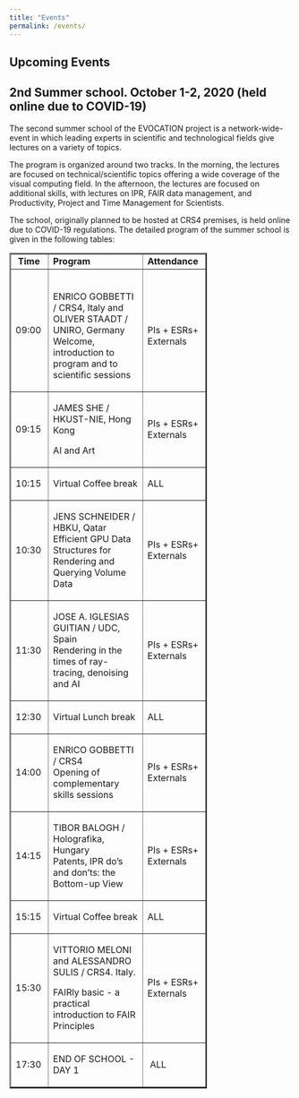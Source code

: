 ```yaml
---
title: "Events"
permalink: /events/
---
```


## Upcoming Events 
<!-- &nbsp; &nbsp; &nbsp; ESRs &nbsp; &nbsp; &nbsp; Management and Administrative -->

## 2nd Summer school. October 1-2, 2020 (held online due to COVID-19)

The second summer school of the EVOCATION project is a network-wide-event in which leading experts in scientific and technological fields give lectures on a variety of topics. 

The program is organized around two tracks. In the morning, the lectures are focused on technical/scientific topics offering a wide coverage of the visual computing field. In the afternoon, the lectures are focused on additional skills, with lectures on IPR, FAIR data management, and Productivity, Project and Time Management for Scientists. 

The school, originally planned to be hosted at CRS4 premises, is held online due to COVID-19 regulations. The detailed program of the summer school is given in the following tables:

<table style="width: 70%;" border="2" cellpadding="1">
<tbody>
<tr>
<td style="width: 10%;"><strong>&nbsp;Time</strong></td>
<td style="width: 73.146%;"><strong>Program&nbsp;</strong></td>
<td style="width: 13.854%;"><strong>Attendance&nbsp;</strong></td>
</tr>
<tr>
<td style="width: 10%;">09:00</td>
<td style="width: 73.146%;">&nbsp;
<div class="page" title="Page 17">
<div class="section">
<div class="layoutArea">
<div class="column">
<p>ENRICO GOBBETTI / CRS4, Italy and OLIVER STAADT / UNIRO, Germany Welcome, introduction to program and to scientific sessions</p>
</div>
</div>
</div>
</div>
</td>
<td style="width: 13.854%;">&nbsp;
<div class="page" title="Page 18">
<div class="section">
<div class="layoutArea">
<div class="column">
<p>PIs + ESRs+ Externals</p>
</div>
</div>
</div>
</div>
</td>
</tr>
<tr>
<td style="width: 10%;">09:15&nbsp;</td>
<td style="width: 73.146%;">
<div class="page" title="Page 17">
<div class="section">
<div class="layoutArea">
<div class="column">
<p>JAMES SHE / HKUST-NIE, Hong Kong</p>
<p>AI and Art&nbsp;</p>
</div>
</div>
</div>
</div>
</td>
<td style="width: 13.854%;">
<div class="page" title="Page 18">
<div class="section">
<div class="layoutArea">
<div class="column">
<p>PIs + ESRs+ Externals</p>
</div>
</div>
</div>
</div>
</td>
</tr>
<tr>
<td style="width: 10%;">10:15&nbsp;</td>
<td style="width: 73.146%;">
<div class="page" title="Page 17">
<div class="section">
<div class="layoutArea">
<div class="column">
<p>Virtual Coffee break</p>
</div>
</div>
</div>
</div>
</td>
<td style="width: 13.854%;">ALL&nbsp;</td>
</tr>
<tr>
<td style="width: 10%;">10:30</td>
<td style="width: 73.146%;">
<div class="page" title="Page 17">
<div class="section">
<div class="layoutArea">
<div class="column">
<p>JENS SCHNEIDER / HBKU, Qatar<br /> Efficient GPU Data Structures for Rendering and Querying Volume Data</p>
</div>
</div>
</div>
</div>
</td>
<td style="width: 13.854%;">
<div class="page" title="Page 18">
<div class="section">
<div class="layoutArea">
<div class="column">
<p>PIs + ESRs+ Externals</p>
</div>
</div>
</div>
</div>
</td>
</tr>
<tr>
<td style="width: 10%;">11:30&nbsp;</td>
<td style="width: 73.146%;">
<div class="page" title="Page 17">
<div class="section">
<div class="layoutArea">
<div class="column">
<p>JOSE A. IGLESIAS GUITIAN / UDC, Spain<br /> Rendering in the times of ray-tracing, denoising and AI</p>
</div>
</div>
</div>
</div>
</td>
<td style="width: 13.854%;">
<div class="page" title="Page 18">
<div class="section">
<div class="layoutArea">
<div class="column">
<p>PIs + ESRs+ Externals</p>
</div>
</div>
</div>
</div>
</td>
</tr>
<tr>
<td style="width: 10%;">12:30&nbsp;</td>
<td style="width: 73.146%;">
<div class="page" title="Page 17">
<div class="section">
<div class="layoutArea">
<div class="column">
<p>Virtual Lunch break</p>
</div>
</div>
</div>
</div>
</td>
<td style="width: 13.854%;">
<div class="page" title="Page 18">
<div class="section">
<div class="layoutArea">
<div class="column">
<p>ALL</p>
</div>
</div>
</div>
</div>
</td>
</tr>
<tr>
<td style="width: 10%;">14:00&nbsp;</td>
<td style="width: 73.146%;">
<div class="page" title="Page 18">
<div class="section">
<div class="layoutArea">
<div class="column">
<p>ENRICO GOBBETTI / CRS4<br /> Opening of complementary skills sessions</p>
</div>
</div>
</div>
</div>
</td>
<td style="width: 13.854%;">
<div class="page" title="Page 18">
<div class="section">
<div class="layoutArea">
<div class="column">
<p>PIs + ESRs+ Externals</p>
</div>
</div>
</div>
</div>
</td>
</tr>
<tr>
<td style="width: 10%;">14:15&nbsp;</td>
<td style="width: 73.146%;">
<div class="page" title="Page 18">
<div class="section">
<div class="layoutArea">
<div class="column">
<p>TIBOR BALOGH / Holografika, Hungary<br /> Patents, IPR do&rsquo;s and don&rsquo;ts: the Bottom-up View</p>
</div>
</div>
</div>
</div>
</td>
<td style="width: 13.854%;">
<div class="page" title="Page 18">
<div class="section">
<div class="layoutArea">
<div class="column">
<p>PIs + ESRs+ Externals</p>
</div>
</div>
</div>
</div>
</td>
</tr>
<tr>
<td style="width: 10%;">15:15&nbsp;</td>
<td style="width: 73.146%;">
<div class="page" title="Page 18">
<div class="section">
<div class="layoutArea">
<div class="column">
<p>Virtual Coffee break</p>
</div>
</div>
</div>
</div>
</td>
<td style="width: 13.854%;">ALL&nbsp;</td>
</tr>
<tr>
<td style="width: 10%;">15:30&nbsp;</td>
<td style="width: 73.146%;">
<div class="page" title="Page 18">
<div class="section">
<div class="layoutArea">
<div class="column">
<p>VITTORIO MELONI and ALESSANDRO SULIS / CRS4. Italy.</p>
<p>FAIRly basic - a practical introduction to FAIR Principles</p>
</div>
</div>
</div>
</div>
</td>
<td style="width: 13.854%;">
<div class="page" title="Page 18">
<div class="section">
<div class="layoutArea">
<div class="column">
<p>PIs + ESRs+ Externals</p>
</div>
</div>
</div>
</div>
</td>
</tr>
<tr>
<td style="width: 10%;">17:30&nbsp;</td>
<td style="width: 73.146%;">
<div class="page" title="Page 18">
<div class="section">
<div class="layoutArea">
<div class="column">
<p>END OF SCHOOL - DAY 1</p>
</div>
</div>
</div>
</div>
</td>
<td style="width: 13.854%;">&nbsp;ALL</td>
</tr>
</tbody>
</table>
<!-- DivTable.com -->

